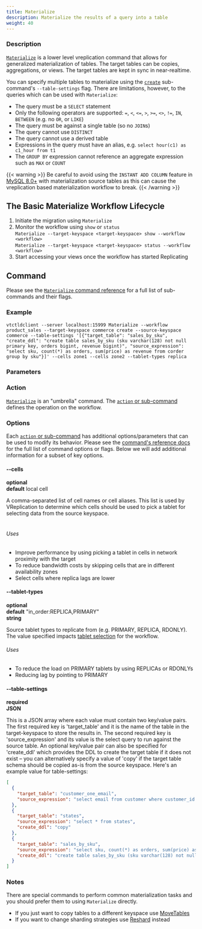 ```yaml
---
title: Materialize
description: Materialize the results of a query into a table
weight: 40
---
```


### Description

[`Materialize`](../../programs/vtctldclient/vtctldclient_materialize/) is a lower level vreplication command that allows for generalized materialization of tables. The target tables
can be copies, aggregations, or views. The target tables are kept in sync in near-realtime.

You can specify multiple tables to materialize using the [`create`](../../programs/vtctldclient/vtctldclient_materialize/vtctldclient_materialize_create/) sub-command's `--table-settings` flag.
There are limitations, however, to the queries which can be used with `Materialize`:
  - The query must be a `SELECT` statement
  - Only the following operators are supported: `=`, `<`, `<=`, `>`, `>=`, `<>`, `!=`, `IN`, `BETWEEN` (e.g. no `OR`, or `LIKE`)
  - The query must be against a single table (so no `JOIN`s)
  - The query cannot use `DISTINCT`
  - The query cannot use a derived table
  - Expressions in the query must have an alias, e.g. `select hour(c1) as c1_hour from t1`
  - The `GROUP BY` expression cannot reference an aggregate expression such as `MAX` or `COUNT`

{{< warning >}}
Be careful to avoid using the `INSTANT ADD COLUMN` feature in [MySQL 8.0+](https://mysqlserverteam.com/mysql-8-0-innodb-now-supports-instant-add-column/) with materialization source tables as this can cause the vreplication based materialization workflow to break.
{{< /warning >}}

## The Basic Materialize Workflow Lifecycle

1. Initiate the migration using `Materialize`
2. Monitor the workflow using `show` or `status`<br/>
`Materialize --target-keyspace <target-keyspace> show --workflow <workflow>`<br/>
`Materialize --target-keyspace <target-keyspace> status --workflow <workflow>`<br/>
3. Start accessing your views once the workflow has started Replicating

## Command

Please see the [`Materialize` command reference](../../programs/vtctldclient/vtctldclient_materialize/) for a full list of sub-commands and their flags.

### Example

```shell
vtctldclient --server localhost:15999 Materialize --workflow product_sales --target-keyspace commerce create --source-keyspace commerce --table-settings '[{"target_table": "sales_by_sku", "create_ddl": "create table sales_by_sku (sku varchar(128) not null primary key, orders bigint, revenue bigint)", "source_expression": "select sku, count(*) as orders, sum(price) as revenue from corder group by sku"}]' --cells zone1 --cells zone2 --tablet-types replica
```

### Parameters

### Action

[`Materialize`](../../programs/vtctldclient/vtctldclient_materialize/) is an "umbrella" command. The [`action` or sub-command](../../programs/vtctldclient/vtctldclient_materialize/#see-also) defines the operation on the workflow.

### Options

Each [`action` or sub-command](../../programs/vtctldclient/vtctldclient_materialize/#see-also) has additional options/parameters that can be used to modify its behavior. Please see the [command's reference docs](../../programs/vtctldclient/vtctldclient_materialize/) for the full list of command options or flags. Below we will add additional information for a subset of key options.

#### --cells
**optional**\
**default** local cell

<div class="cmd">

A comma-separated list of cell names or cell aliases. This list is used by VReplication to determine which
cells should be used to pick a tablet for selecting data from the source keyspace.<br><br>

</div>

###### Uses

* Improve performance by using picking a tablet in cells in network proximity with the target
* To reduce bandwidth costs by skipping cells that are in different availability zones
* Select cells where replica lags are lower

#### --tablet-types 
**optional**\
**default** "in_order:REPLICA,PRIMARY"\
**string**

<div class="cmd">

Source tablet types to replicate from (e.g. PRIMARY, REPLICA, RDONLY). The value
specified impacts [tablet selection](../tablet_selection/) for the workflow.

</div>

###### Uses

* To reduce the load on PRIMARY tablets by using REPLICAs or RDONLYs
* Reducing lag by pointing to PRIMARY

#### --table-settings
**required**\
**JSON**

<div class="cmd">

This is a JSON array where each value must contain two key/value pairs. The first required key is 'target_table' and it is the name of the table in the target-keyspace to store the results in. The second required key is 'source_expression' and its value is the select query to run against the source table. An optional key/value pair can also be specified for 'create_ddl' which provides the DDL to create the target table if it does not exist – you can alternatively specify a value of 'copy' if the target table schema should be copied as-is from the source keyspace. Here's an example value for table-settings:

```json
[
  {
    "target_table": "customer_one_email",
    "source_expression": "select email from customer where customer_id = 1"
  },
  {
    "target_table": "states",
    "source_expression": "select * from states",
    "create_ddl": "copy"
  },
  {
    "target_table": "sales_by_sku",
    "source_expression": "select sku, count(*) as orders, sum(price) as revenue from corder group by sku",
    "create_ddl": "create table sales_by_sku (sku varchar(128) not null primary key, orders bigint, revenue bigint)"
  }
]
```

</div>

### Notes

There are special commands to perform common materialization tasks and you should prefer them
to using `Materialize` directly.

* If you just want to copy tables to a different keyspace use [MoveTables](../movetables)
* If you want to change sharding strategies use [Reshard](../reshard) instead
